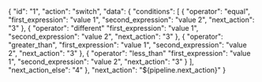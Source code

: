 {
    "id": "1",
    "action": "switch",
    "data": {
        "conditions": [
            {
                "operator": "equal",
                "first_expression": "value 1",
                "second_expression": "value 2",
                "next_action": "3"
            },
            {
                "operator": "different"
                "first_expression": "value 1",
                "second_expression": "value 2",
                "next_action": "3"
            },
            {
                "operator": "greater_than",
                "first_expression": "value 1",
                "second_expression": "value 2",
                "next_action": "3"
            },
            {
                "operator": "less_than"
                "first_expression": "value 1",
                "second_expression": "value 2",
                "next_action": "3"
            }
        ],
        "next_action_else": "4"
    },
    "next_action": "${pipeline.next_action}"
}
